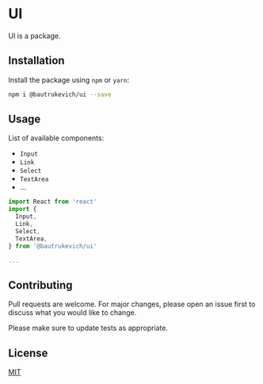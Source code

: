 # UI

UI is a package.

## Installation

Install the package using `npm` or `yarn`:

```bash
npm i @bautrukevich/ui --save
```

## Usage

List of available components:

* `Input`
* `Link`
* `Select`
* `TextArea`
* ...

```javascript
import React from 'react'
import {
  Input,
  Link,
  Select,
  TextArea,
} from '@bautrukevich/ui'

...
```

## Contributing
Pull requests are welcome. For major changes, please open an issue first to discuss what you would like to change.

Please make sure to update tests as appropriate.

## License
[MIT](./LICENSE)
